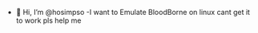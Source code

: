 - 👋 Hi, I’m @hosimpso
-I want to Emulate BloodBorne on linux cant get it to work pls help me

<!---
hosimpso/hosimpso is a ✨ special ✨ repository because its `README.md` (this file) appears on your GitHub profile.
You can click the Preview link to take a look at your changes.
--->
